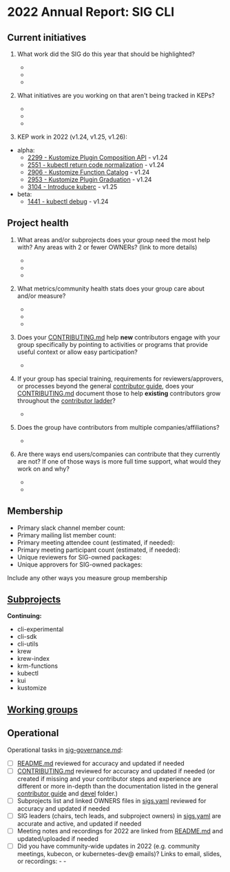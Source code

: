 # 2022 Annual Report: SIG CLI

## Current initiatives

1. What work did the SIG do this year that should be highlighted?

   -
   -
   -

2. What initiatives are you working on that aren't being tracked in KEPs?

   -
   -
   -



3. KEP work in 2022 (v1.24, v1.25, v1.26):
  - alpha:
    - [2299 - Kustomize Plugin Composition API](https://github.com/kubernetes/enhancements/tree/master/keps/sig-cli/2299-kustomize-plugin-composition) - v1.24
    - [2551 - kubectl return code normalization](https://github.com/kubernetes/enhancements/tree/master/keps/sig-cli/2551-return-code-normalization) - v1.24
    - [2906 - Kustomize Function Catalog](https://github.com/kubernetes/enhancements/tree/master/keps/sig-cli/2906-kustomize-function-catalog) - v1.24
    - [2953 - Kustomize Plugin Graduation](https://github.com/kubernetes/enhancements/tree/master/keps/sig-cli/2953-kustomize-plugin-graduation) - v1.24
    - [3104 - Introduce kuberc](https://github.com/kubernetes/enhancements/tree/master/keps/sig-cli/3104-introduce-kuberc) - v1.25
  - beta:
    - [1441 - kubectl debug](https://github.com/kubernetes/enhancements/tree/master/keps/sig-cli/1441-kubectl-debug) - v1.24


## Project health

1. What areas and/or subprojects does your group need the most help with?
   Any areas with 2 or fewer OWNERs? (link to more details)

   -
   -
   -

2. What metrics/community health stats does your group care about and/or measure?

   -
   -
   -

3. Does your [CONTRIBUTING.md] help **new** contributors engage with your group specifically by pointing
   to activities or programs that provide useful context or allow easy participation?

   -

4. If your group has special training, requirements for reviewers/approvers, or processes beyond the general [contributor guide],
   does your [CONTRIBUTING.md] document those to help **existing** contributors grow throughout the [contributor ladder]?

   -

5. Does the group have contributors from multiple companies/affiliations?

   -

6. Are there ways end users/companies can contribute that they currently are not?
   If one of those ways is more full time support, what would they work on and why?

   -
   -

## Membership

- Primary slack channel member count:
- Primary mailing list member count:
- Primary meeting attendee count (estimated, if needed):
- Primary meeting participant count (estimated, if needed):
- Unique reviewers for SIG-owned packages: <!-- in future, this will be generated from OWNERS files referenced from subprojects, expanded with OWNERS_ALIASES files -->
- Unique approvers for SIG-owned packages: <!-- in future, this will be generated from OWNERS files referenced from subprojects, expanded with OWNERS_ALIASES files -->

Include any other ways you measure group membership

## [Subprojects](https://git.k8s.io/community/sig-cli#subprojects)



**Continuing:**

  - cli-experimental
  - cli-sdk
  - cli-utils
  - krew
  - krew-index
  - krm-functions
  - kubectl
  - kui
  - kustomize


## [Working groups](https://git.k8s.io/community/sig-cli#working-groups)


## Operational

Operational tasks in [sig-governance.md]:

- [ ] [README.md] reviewed for accuracy and updated if needed
- [ ] [CONTRIBUTING.md] reviewed for accuracy and updated if needed
      (or created if missing and your contributor steps and experience are different or more
      in-depth than the documentation listed in the general [contributor guide] and [devel] folder.)
- [ ] Subprojects list and linked OWNERS files in [sigs.yaml] reviewed for accuracy and updated if needed
- [ ] SIG leaders (chairs, tech leads, and subproject owners) in [sigs.yaml] are accurate and active, and updated if needed
- [ ] Meeting notes and recordings for 2022 are linked from [README.md] and updated/uploaded if needed
- [ ] Did you have community-wide updates in 2022 (e.g. community meetings, kubecon, or kubernetes-dev@ emails)? Links to email, slides, or recordings:
      -
      -

[CONTRIBUTING.md]: https://git.k8s.io/community/sig-cli/CONTRIBUTING.md
[contributor ladder]: https://git.k8s.io/community/community-membership.md
[sig-governance.md]: https://git.k8s.io/community/committee-steering/governance/sig-governance.md
[README.md]: https://git.k8s.io/community/sig-cli/README.md
[sigs.yaml]: https://git.k8s.io/community/sigs.yaml
[contributor guide]: https://git.k8s.io/community/contributors/guide/README.md
[devel]: https://git.k8s.io/community/contributors/devel/README.md
